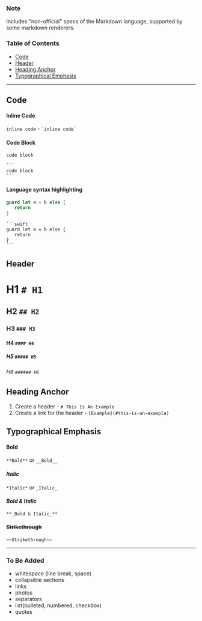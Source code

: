 

### Note
Includes "non-official" specs of the Markdown language, supported by some markdown renderers.

### Table of Contents
- [Code](#code)
- [Header](#header)
- [Heading Anchor](#heading-anchor)
- [Typographical Emphasis](#typographical-emphasis)
---
## Code 
#### Inline Code <br/>
`inline code` - `` `inline code` ``
#### Code Block <br/>
```
code block
```
````
```
code block
```
````
#### Language syntax highlighting <br/>
```swift 
guard let a = b else {
   return 
}
```

````
```swift 
guard let a = b else {
   return 
}
```
````

## Header
# H1 `# H1`
## H2 `## H2`
### H3 `### H3`
#### H4 `#### H4`
##### H5 `##### H5`
###### H6 `###### H6`

## Heading Anchor
1. Create a header - `# This Is An Example`
2. Create a link for the header - `[Example](#this-is-an-example)`

## Typographical Emphasis
#### **Bold** 
`**Bold**` or `__Bold__`
#### *Italic* 
`*Italic*` or `_Italic_`
#### **_Bold & Italic_** 
`**_Bold & Italic_**`
#### ~~Strikethrough~~ 
`~~Strikethrough~~`


---
### To Be Added
- whitespace (line break, space)
- collapsible sections
- links
- photos
- separators
- list(bulleted, numbered, checkbox)
- quotes

